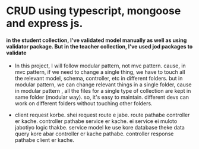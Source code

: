 # CRUD using typescript, mongoose and express js.

#### in the student collection, I've validated model manually as well as using validator package. But in the teacher collection, I've used jod packages to validate

- In this project, I will follow modular pattern, not mvc pattern. cause, in mvc pattern, if we need to change a single thing, we have to touch all the relevant model, schema, controller, etc in different folders. but in modular pattern, we can change relevant things in a single folder, cause in modular pattern , all the files for a single type of collection are kept in same folder (modular way). so, it's easy to maintain. different devs can work on different folders without touching other folders.

- client request korbe. shei request route e jabe. route pathabe controller er kache. controller pathabe service er kache. ei service ei muloto jabotiyo logic thakbe. service model ke use kore database theke data query kore abar controller er kache pathabe. controller response pathabe client er kache.
